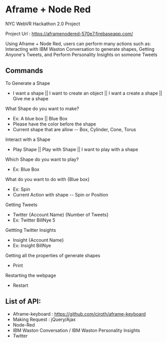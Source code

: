 # Aframe + Node Red

NYC WebVR Hackathon 2.0 Project

Project Url : https://aframenodered-570e7.firebaseapp.com/

Using Aframe + Node Red, users can perform many actions such as: Interacting with IBM Waston Conversation to generate shapes, Getting Anyone's Tweets, and  Perform Personality Insights on someone Tweets

## Commands
To Generate a Shape
- I want a shape || I want to create an object || I want a create a shape || Give me a shape

What Shape do you want to make?
- Ex: A blue box || Blue Box
- Please have the color before the shape
- Current shape that are allow
-- Box, Cylinder, Cone, Torus

Interact with a Shape
- Play Shape || Play with Shape || I want to play with a shape

Which Shape do you want to play?
- Ex: Blue Box

What do you want to do with {Blue box}
- Ex: Spin
- Current Action with shape
-- Spin or Position

Getting Tweets
- Twitter {Account Name} {Number of Tweets}
- Ex: Twitter BillNye 5

Gettting Twitter Insights
- Insight {Account Name}
- Ex: Insight BillNye

Getting all the properties of generate shapes
- Print

Restarting the webpage
- Restart

## List of API:
- Aframe-keyboard : https://github.com/cjroth/aframe-keyboard
- Making Request : jQuery/Ajax
- Node-Red
- IBM Waston Conversation / IBM Waston Personality Insights
- Twitter
